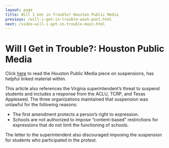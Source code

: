 ```yaml
---
layout: page
title: Will I Get in Trouble? Houston Public Media
previous: /will-i-get-in-trouble-wash-post.html
next: /video-will-i-get-in-trouble-main.html
---
```


Will I Get in Trouble?: Houston Public Media
=================

Click [here](https://www.houstonpublicmedia.org/articles/news/2018/02/27/270319/civil-rights-groups-needville-students-walkouts-parkland-school-shooting-gun-control/) to read the Houston Public Media piece on suspensions, has helpful linked material within.

This article also references the Virgina superintendent’s threat to suspend students and includes a response from the ACLU, TCRP, and Texas Appleseed. The three organizations maintained that suspension was unlawful for the following reasons:
* The first amendment protects a person’s right to expression. 
* Schools are not authorized to impose “content-based” restrictions for expressions that do not limit the functioning of schools.

The letter to the superintendent also discouraged imposing the suspension for students who participated in the protest.
